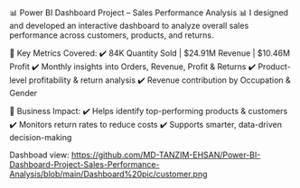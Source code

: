 📊 Power BI Dashboard Project – Sales Performance Analysis 📊
I designed and developed an interactive dashboard to analyze overall sales performance across customers, products, and returns.

🔑 Key Metrics Covered:
 ✔️ 84K Quantity Sold | $24.91M Revenue | $10.46M Profit
 ✔️ Monthly insights into Orders, Revenue, Profit & Returns
 ✔️ Product-level profitability & return analysis
 ✔️ Revenue contribution by Occupation & Gender

🎯 Business Impact:
 ✔️ Helps identify top-performing products & customers
 ✔️ Monitors return rates to reduce costs
 ✔️ Supports smarter, data-driven decision-making

Dashboad view: 
https://github.com/MD-TANZIM-EHSAN/Power-BI-Dashboard-Project-Sales-Performance-Analysis/blob/main/Dashboard%20pic/customer.png
